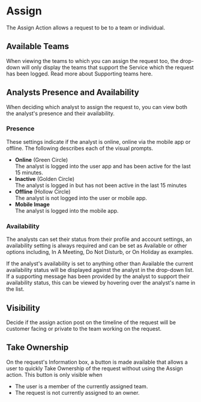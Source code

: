 # Assign
The Assign Action allows a request to be to a team or individual.

## Available Teams
When viewing the teams to which you can assign the request too, the drop-down will only display the teams that support the Service which the request has been logged. Read more about Supporting teams here.

## Analysts Presence and Availability
When deciding which analyst to assign the request to, you can view both the analyst's presence and their availability.

### Presence
These settings indicate if the analyst is online, online via the mobile app or offline. The following describes each of the visual prompts.

* **Online** (Green Circle)<br>The analyst is logged into the user app and has been active for the last 15 minutes.
* **Inactive** (Golden Circle)<br>The analyst is logged in but has not been active in the last 15 minutes
* **Offline** (Hollow Circle)<br>The analyst is not logged into the user or mobile app.
* **Mobile Image**<br>The analyst is logged into the mobile app.

### Availability
The analysts can set their status from their profile and account settings, an availability setting is always required and can be set as Available or other options including, In A Meeting, Do Not Disturb, or On Holiday as examples.

If the analyst's availability is set to anything other than Available the current availability status will be displayed against the analyst in the drop-down list.
If a supporting message has been provided by the analyst to support their availability status, this can be viewed by hovering over the analyst's name in the list.

## Visibility
Decide if the assign action post on the timeline of the request will be customer facing or private to the team working on the request.

## Take Ownership
On the request's Information box, a button is made available that allows a user to quickly Take Ownership of the request without using the Assign action. This button is only visible when

* The user is a member of the currently assigned team.
* The request is not currently assigned to an owner.